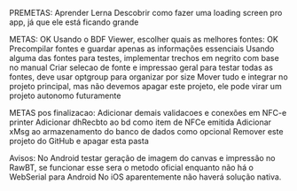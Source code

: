 PREMETAS:
    Aprender Lerna
    Descobrir como fazer uma loading screen pro app, já que ele está ficando grande

METAS:
OK  Usando o BDF Viewer, escolher quais as melhores fontes:
OK  Precompilar fontes e guardar apenas as informações essenciais
    Usando alguma das fontes para testes, implementar trechos em negrito com base no manual
    Criar selecao de fonte e impressao geral para testar todas as fontes, deve usar optgroup para organizar por size
    Mover tudo e integrar no projeto principal, mas não devemos apagar este projeto, ele pode virar um projeto autonomo futuramente

METAS pos finalizacao:
    Adicionar demais validacoes e conexões em NFC-e printer
    Adicionar dhRecbto ao bd como item de NFCe emitida
    Adicionar xMsg ao armazenamento do banco de dados como opcional
    Remover este projeto do GitHub e apagar esta pasta

Avisos:
  No Android testar geração de imagem do canvas e impressão no RawBT, se funcionar esse sera o metodo oficial enquanto não há o WebSerial para Android
  No iOS aparentemente não haverá solução nativa.

